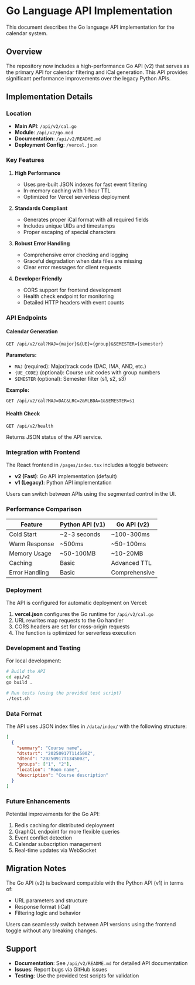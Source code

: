 # Go Language API Implementation

This document describes the Go language API implementation for the calendar system.

## Overview

The repository now includes a high-performance Go API (v2) that serves as the primary API for calendar filtering and iCal generation. This API provides significant performance improvements over the legacy Python APIs.

## Implementation Details

### Location
- **Main API**: `/api/v2/cal.go`
- **Module**: `/api/v2/go.mod`
- **Documentation**: `/api/v2/README.md`
- **Deployment Config**: `/vercel.json`

### Key Features

1. **High Performance**
   - Uses pre-built JSON indexes for fast event filtering
   - In-memory caching with 1-hour TTL
   - Optimized for Vercel serverless deployment

2. **Standards Compliant**
   - Generates proper iCal format with all required fields
   - Includes unique UIDs and timestamps
   - Proper escaping of special characters

3. **Robust Error Handling**
   - Comprehensive error checking and logging
   - Graceful degradation when data files are missing
   - Clear error messages for client requests

4. **Developer Friendly**
   - CORS support for frontend development
   - Health check endpoint for monitoring
   - Detailed HTTP headers with event counts

### API Endpoints

#### Calendar Generation
```
GET /api/v2/cal?MAJ={major}&{UE}={group}&SEMESTER={semester}
```

**Parameters:**
- `MAJ` (required): Major/track code (DAC, IMA, AND, etc.)
- `{UE_CODE}` (optional): Course unit codes with group numbers
- `SEMESTER` (optional): Semester filter (s1, s2, s3)

**Example:**
```
GET /api/v2/cal?MAJ=DAC&LRC=2&MLBDA=1&SEMESTER=s1
```

#### Health Check
```
GET /api/v2/health
```

Returns JSON status of the API service.

### Integration with Frontend

The React frontend in `/pages/index.tsx` includes a toggle between:
- **v2 (Fast)**: Go API implementation (default)
- **v1 (Legacy)**: Python API implementation

Users can switch between APIs using the segmented control in the UI.

### Performance Comparison

| Feature | Python API (v1) | Go API (v2) |
|---------|----------------|-------------|
| Cold Start | ~2-3 seconds | ~100-300ms |
| Warm Response | ~500ms | ~50-100ms |
| Memory Usage | ~50-100MB | ~10-20MB |
| Caching | Basic | Advanced TTL |
| Error Handling | Basic | Comprehensive |

### Deployment

The API is configured for automatic deployment on Vercel:

1. **vercel.json** configures the Go runtime for `/api/v2/cal.go`
2. URL rewrites map requests to the Go handler
3. CORS headers are set for cross-origin requests
4. The function is optimized for serverless execution

### Development and Testing

For local development:

```bash
# Build the API
cd api/v2
go build .

# Run tests (using the provided test script)
./test.sh
```

### Data Format

The API uses JSON index files in `/data/index/` with the following structure:

```json
[
  {
    "summary": "Course name",
    "dtstart": "20250917T114500Z",
    "dtend": "20250917T134500Z", 
    "groups": ["1", "2"],
    "location": "Room name",
    "description": "Course description"
  }
]
```

### Future Enhancements

Potential improvements for the Go API:
1. Redis caching for distributed deployment
2. GraphQL endpoint for more flexible queries
3. Event conflict detection
4. Calendar subscription management
5. Real-time updates via WebSocket

## Migration Notes

The Go API (v2) is backward compatible with the Python API (v1) in terms of:
- URL parameters and structure
- Response format (iCal)
- Filtering logic and behavior

Users can seamlessly switch between API versions using the frontend toggle without any breaking changes.

## Support

- **Documentation**: See `/api/v2/README.md` for detailed API documentation
- **Issues**: Report bugs via GitHub issues
- **Testing**: Use the provided test scripts for validation